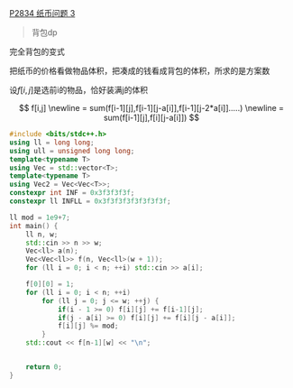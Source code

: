 [P2834 纸币问题 3](https://www.luogu.com.cn/problem/P2834)

> 背包dp

完全背包的变式

把纸币的价格看做物品体积，把凑成的钱看成背包的体积，所求的是方案数



设$f[i,j]$是选前i的物品，恰好装满j的体积


$$
f[i,j] \newline
= sum(f[i-1][j],f[i-1][j-a[i]],f[i-1][j-2*a[i]].....) \newline
= sum(f[i-1][j],f[i][j-a[i]])
$$












```cpp
#include <bits/stdc++.h>
using ll = long long;
using ull = unsigned long long;
template<typename T>
using Vec = std::vector<T>;
template<typename T>
using Vec2 = Vec<Vec<T>>;
constexpr int INF = 0x3f3f3f3f;
constexpr ll INFLL = 0x3f3f3f3f3f3f3f3f;

ll mod = 1e9+7;
int main() {
    ll n, w;
    std::cin >> n >> w;
    Vec<ll> a(n);
    Vec<Vec<ll>> f(n, Vec<ll>(w + 1));
    for (ll i = 0; i < n; ++i) std::cin >> a[i];

    f[0][0] = 1;
    for (ll i = 0; i < n; ++i)
        for (ll j = 0; j <= w; ++j) {
            if(i - 1 >= 0) f[i][j] += f[i-1][j];
            if(j - a[i] >= 0) f[i][j] += f[i][j - a[i]];
            f[i][j] %= mod;
        }
    std::cout << f[n-1][w] << "\n";


    return 0;
}
```

